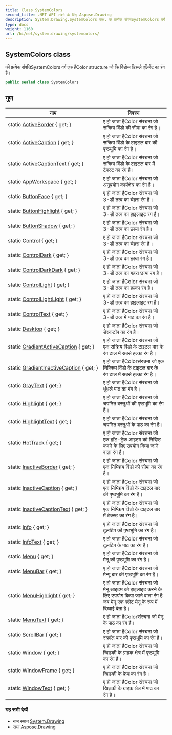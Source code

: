 ```yaml
---
title: Class SystemColors
second_title: .NET API संदर्भ के लिए Aspose.Drawing
description: System.Drawing.SystemColors कक्ष. क प्रत्येक संपत्तSystemColors वर्ग एक हैColor structure ज क वंडज डस्प्ले एलमेंट क रंग है
type: docs
weight: 1160
url: /hi/net/system.drawing/systemcolors/
---
```

## SystemColors class

की प्रत्येक संपत्तिSystemColors वर्ग एक हैColor structure जो कि विंडोज डिस्प्ले एलिमेंट का रंग है।

```csharp
public sealed class SystemColors
```

## गुण

| नाम | विवरण |
| --- | --- |
| static [ActiveBorder](../../system.drawing/systemcolors/activeborder/) { get; } | ए हो जाता हैColor संरचना जो सक्रिय विंडो की सीमा का रंग है। |
| static [ActiveCaption](../../system.drawing/systemcolors/activecaption/) { get; } | ए हो जाता हैColor संरचना जो सक्रिय विंडो के टाइटल बार की पृष्ठभूमि का रंग है। |
| static [ActiveCaptionText](../../system.drawing/systemcolors/activecaptiontext/) { get; } | ए हो जाता हैColor संरचना जो सक्रिय विंडो के टाइटल बार में टेक्स्ट का रंग है। |
| static [AppWorkspace](../../system.drawing/systemcolors/appworkspace/) { get; } | ए हो जाता हैColor संरचना जो अनुप्रयोग कार्यक्षेत्र का रंग है। |
| static [ButtonFace](../../system.drawing/systemcolors/buttonface/) { get; } | ए हो जाता हैColor संरचना जो 3-डी तत्व का चेहरा रंग है। |
| static [ButtonHighlight](../../system.drawing/systemcolors/buttonhighlight/) { get; } | ए हो जाता हैColor संरचना जो 3-डी तत्व का हाइलाइट रंग है। |
| static [ButtonShadow](../../system.drawing/systemcolors/buttonshadow/) { get; } | ए हो जाता हैColor संरचना जो 3-डी तत्व का छाया रंग है। |
| static [Control](../../system.drawing/systemcolors/control/) { get; } | ए हो जाता हैColor संरचना जो 3-डी तत्व का चेहरा रंग है। |
| static [ControlDark](../../system.drawing/systemcolors/controldark/) { get; } | ए हो जाता हैColor संरचना जो 3-डी तत्व का छाया रंग है। |
| static [ControlDarkDark](../../system.drawing/systemcolors/controldarkdark/) { get; } | ए हो जाता हैColor संरचना जो 3-डी तत्व का गहरा छाया रंग है। |
| static [ControlLight](../../system.drawing/systemcolors/controllight/) { get; } | ए हो जाता हैColor संरचना जो 3-डी तत्व का हल्का रंग है। |
| static [ControlLightLight](../../system.drawing/systemcolors/controllightlight/) { get; } | ए हो जाता हैColor संरचना जो 3-डी तत्व का हाइलाइट रंग है। |
| static [ControlText](../../system.drawing/systemcolors/controltext/) { get; } | ए हो जाता हैColor संरचना जो 3-डी तत्व में पाठ का रंग है। |
| static [Desktop](../../system.drawing/systemcolors/desktop/) { get; } | ए हो जाता हैColor संरचना जो डेस्कटॉप का रंग है। |
| static [GradientActiveCaption](../../system.drawing/systemcolors/gradientactivecaption/) { get; } | ए हो जाता हैColor संरचना जो एक सक्रिय विंडो के टाइटल बार के रंग ढाल में सबसे हल्का रंग है। |
| static [GradientInactiveCaption](../../system.drawing/systemcolors/gradientinactivecaption/) { get; } | ए हो जाता हैColorसंरचना जो एक निष्क्रिय विंडो के टाइटल बार के रंग ढाल में सबसे हल्का रंग है। |
| static [GrayText](../../system.drawing/systemcolors/graytext/) { get; } | ए हो जाता हैColor संरचना जो धुंधले पाठ का रंग है। |
| static [Highlight](../../system.drawing/systemcolors/highlight/) { get; } | ए हो जाता हैColor संरचना जो चयनित वस्तुओं की पृष्ठभूमि का रंग है। |
| static [HighlightText](../../system.drawing/systemcolors/highlighttext/) { get; } | ए हो जाता हैColor संरचना जो चयनित वस्तुओं के पाठ का रंग है। |
| static [HotTrack](../../system.drawing/systemcolors/hottrack/) { get; } | ए हो जाता हैColor संरचना जो एक हॉट-ट्रैक आइटम को निर्दिष्ट करने के लिए उपयोग किया जाने वाला रंग है। |
| static [InactiveBorder](../../system.drawing/systemcolors/inactiveborder/) { get; } | ए हो जाता हैColor संरचना जो एक निष्क्रिय विंडो की सीमा का रंग है। |
| static [InactiveCaption](../../system.drawing/systemcolors/inactivecaption/) { get; } | ए हो जाता हैColor संरचना जो एक निष्क्रिय विंडो के टाइटल बार की पृष्ठभूमि का रंग है। |
| static [InactiveCaptionText](../../system.drawing/systemcolors/inactivecaptiontext/) { get; } | ए हो जाता हैColor संरचना जो एक निष्क्रिय विंडो के टाइटल बार में टेक्स्ट का रंग है। |
| static [Info](../../system.drawing/systemcolors/info/) { get; } | ए हो जाता हैColor संरचना जो टूलटिप की पृष्ठभूमि का रंग है। |
| static [InfoText](../../system.drawing/systemcolors/infotext/) { get; } | ए हो जाता हैColor संरचना जो टूलटिप के पाठ का रंग है। |
| static [Menu](../../system.drawing/systemcolors/menu/) { get; } | ए हो जाता हैColor संरचना जो मेनू की पृष्ठभूमि का रंग है। |
| static [MenuBar](../../system.drawing/systemcolors/menubar/) { get; } | ए हो जाता हैColor संरचना जो मेन्यू बार की पृष्ठभूमि का रंग है। |
| static [MenuHighlight](../../system.drawing/systemcolors/menuhighlight/) { get; } | ए हो जाता हैColor संरचना जो मेनू आइटम को हाइलाइट करने के लिए उपयोग किया जाने वाला रंग है जब मेनू एक फ्लैट मेनू के रूप में दिखाई देता है। |
| static [MenuText](../../system.drawing/systemcolors/menutext/) { get; } | ए हो जाता हैColorसंरचना जो मेनू के पाठ का रंग है। |
| static [ScrollBar](../../system.drawing/systemcolors/scrollbar/) { get; } | ए हो जाता हैColor संरचना जो स्क्रॉल बार की पृष्ठभूमि का रंग है। |
| static [Window](../../system.drawing/systemcolors/window/) { get; } | ए हो जाता हैColor संरचना जो खिड़की के ग्राहक क्षेत्र में पृष्ठभूमि का रंग है। |
| static [WindowFrame](../../system.drawing/systemcolors/windowframe/) { get; } | ए हो जाता हैColor संरचना जो खिड़की के फ्रेम का रंग है। |
| static [WindowText](../../system.drawing/systemcolors/windowtext/) { get; } | ए हो जाता हैColor संरचना जो खिड़की के ग्राहक क्षेत्र में पाठ का रंग है। |

### यह सभी देखें

* नाम स्थान [System.Drawing](../../system.drawing/)
* सभा [Aspose.Drawing](../../)



